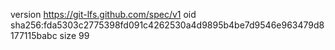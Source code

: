 version https://git-lfs.github.com/spec/v1
oid sha256:fda5303c2775398fd091c4262530a4d9895b4be7d9546e963479d8177115babc
size 99
